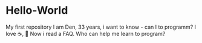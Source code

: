 # Hello-World
My first repository
I am Den, 33 years, i want to know - can I to programm?
I love ☕, 🍕
Now i read a FAQ. Who can help me learn to program?

